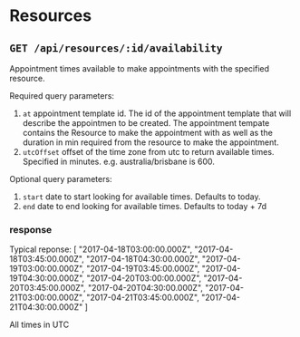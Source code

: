 # Resources
## `GET /api/resources/:id/availability`
Appointment times available to make appointments with the specified resource.

Required query parameters:
1. `at` appointment template id. The id of the appointment template that will describe the appointmen to be created. The appointment tempate contains the Resource to make the appointment with as well as the duration in min required from the resource to make the appointment.
1. `utcOffset` offset of the time zone from utc to return available times. Specified in minutes. e.g. australia/brisbane is 600.

Optional query parameters:
1. `start` date to start looking for available times. Defaults to today.
1. `end` date to end looking for available times. Defaults to today + 7d

### response
Typical reponse:
[
  "2017-04-18T03:00:00.000Z",
  "2017-04-18T03:45:00.000Z",
  "2017-04-18T04:30:00.000Z",
  "2017-04-19T03:00:00.000Z",
  "2017-04-19T03:45:00.000Z",
  "2017-04-19T04:30:00.000Z",
  "2017-04-20T03:00:00.000Z",
  "2017-04-20T03:45:00.000Z",
  "2017-04-20T04:30:00.000Z",
  "2017-04-21T03:00:00.000Z",
  "2017-04-21T03:45:00.000Z",
  "2017-04-21T04:30:00.000Z"
]

All times in UTC

